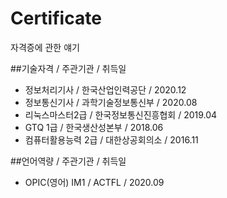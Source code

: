 # Certificate
자격증에 관한 얘기


##기술자격 / 주관기관 / 취득일
 - 정보처리기사   /       한국산업인력공단     / 2020.12
 - 정보통신기사      /    과학기술정보통신부   / 2020.08
 - 리눅스마스터2급   /    한국정보통신진흥협회 / 2019.04
 - GTQ 1급        /      한국생산성본부      / 2018.06
 - 컴퓨터활용능력 2급  /  대한상공회의소      / 2016.11
 
 
##언어역량 / 주관기관 / 취득일
 - OPIC(영어) IM1   /    ACTFL             / 2020.09
